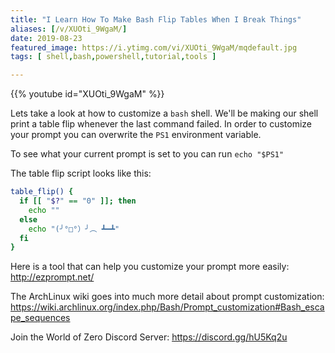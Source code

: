 ```yaml
---
title: "I Learn How To Make Bash Flip Tables When I Break Things"
aliases: [/v/XUOti_9WgaM/]
date: 2019-08-23
featured_image: https://i.ytimg.com/vi/XUOti_9WgaM/mqdefault.jpg
tags: [ shell,bash,powershell,tutorial,tools ]

---
```


{{% youtube id="XUOti_9WgaM" %}}

Lets take a look at how to customize a `bash` shell. We'll be making our shell print a table flip whenever the last  command failed. In order to customize your prompt you can overwrite the `PS1` environment variable.

To see what your current prompt is set to you can run `echo "$PS1"`

The table flip script looks like this:

```bash
table_flip() {
  if [[ "$?" == "0" ]]; then
    echo ""
  else
    echo "(╯°□°）╯︵ ┻━┻"
  fi
}
```

Here is a tool that can help you customize your prompt more easily: http://ezprompt.net/

The ArchLinux wiki goes into much more detail about prompt customization: https://wiki.archlinux.org/index.php/Bash/Prompt_customization#Bash_escape_sequences

Join the World of Zero Discord Server: https://discord.gg/hU5Kq2u
